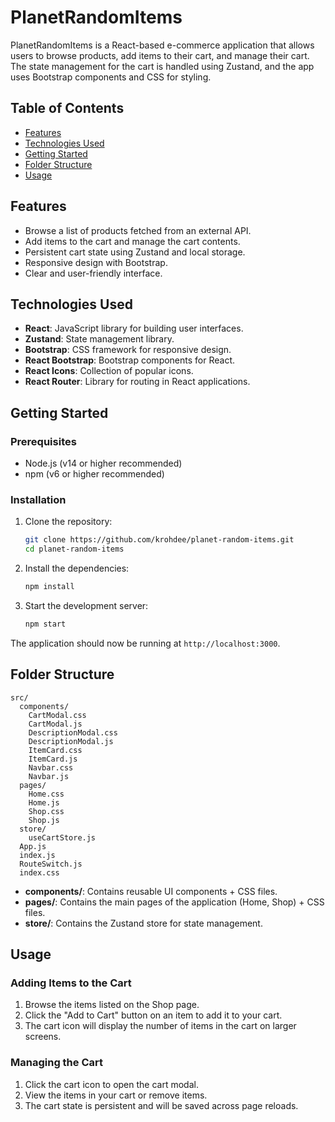 # PlanetRandomItems

PlanetRandomItems is a React-based e-commerce application that allows users to browse products, add items to their cart, and manage their cart. The state management for the cart is handled using Zustand, and the app uses Bootstrap components and CSS for styling.

## Table of Contents

- [Features](#features)
- [Technologies Used](#technologies-used)
- [Getting Started](#getting-started)
- [Folder Structure](#folder-structure)
- [Usage](#usage)

## Features

- Browse a list of products fetched from an external API.
- Add items to the cart and manage the cart contents.
- Persistent cart state using Zustand and local storage.
- Responsive design with Bootstrap.
- Clear and user-friendly interface.

## Technologies Used

- **React**: JavaScript library for building user interfaces.
- **Zustand**: State management library.
- **Bootstrap**: CSS framework for responsive design.
- **React Bootstrap**: Bootstrap components for React.
- **React Icons**: Collection of popular icons.
- **React Router**: Library for routing in React applications.

## Getting Started

### Prerequisites

- Node.js (v14 or higher recommended)
- npm (v6 or higher recommended)

### Installation

1. Clone the repository:
   ```bash
   git clone https://github.com/krohdee/planet-random-items.git
   cd planet-random-items

2. Install the dependencies:
   ```bash
   npm install

3. Start the development server:
   ```bash
   npm start

The application should now be running at `http://localhost:3000`.

## Folder Structure
```
src/
  components/
    CartModal.css
    CartModal.js
    DescriptionModal.css
    DescriptionModal.js
    ItemCard.css
    ItemCard.js
    Navbar.css
    Navbar.js
  pages/
    Home.css
    Home.js
    Shop.css
    Shop.js
  store/
    useCartStore.js
  App.js
  index.js
  RouteSwitch.js
  index.css
```

- **components/**: Contains reusable UI components + CSS files.
- **pages/**: Contains the main pages of the application (Home, Shop) + CSS files.
- **store/**: Contains the Zustand store for state management.

## Usage

### Adding Items to the Cart

1. Browse the items listed on the Shop page.
2. Click the "Add to Cart" button on an item to add it to your cart.
3. The cart icon will display the number of items in the cart on larger screens.

### Managing the Cart

1. Click the cart icon to open the cart modal.
2. View the items in your cart or remove items.
3. The cart state is persistent and will be saved across page reloads.

